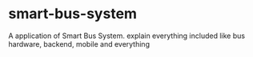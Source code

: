# smart-bus-system
A application of Smart Bus System. explain everything included like bus hardware, backend, mobile and everything
